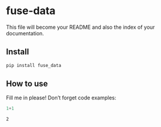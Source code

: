 # fuse-data


<!-- WARNING: THIS FILE WAS AUTOGENERATED! DO NOT EDIT! -->

This file will become your README and also the index of your
documentation.

## Install

``` sh
pip install fuse_data
```

## How to use

Fill me in please! Don’t forget code examples:

``` python
1+1
```

    2
